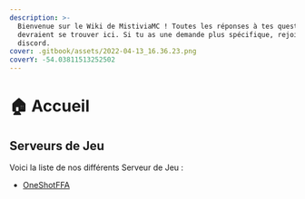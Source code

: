 ```yaml
---
description: >-
  Bienvenue sur le Wiki de MistiviaMC ! Toutes les réponses à tes questions
  devraient se trouver ici. Si tu as une demande plus spécifique, rejoins notre
  discord.
cover: .gitbook/assets/2022-04-13_16.36.23.png
coverY: -54.03811513252502
---
```


# 🏠 Accueil

## Serveurs de Jeu

Voici la liste de nos différents Serveur de Jeu :

* [OneShotFFA](serveur-mini-jeux/oneshotffa/)

